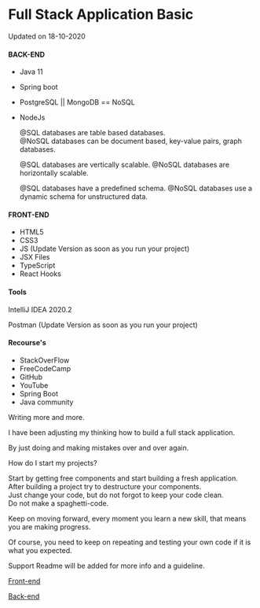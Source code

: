 # Full Stack Application Basic

Updated on 18-10-2020



#### BACK-END
- Java 11
- Spring boot
- PostgreSQL || MongoDB == NoSQL
- NodeJs
    
  @SQL databases are table based databases.<br>
  @NoSQL databases can be document based, key-value pairs, graph databases. 
  
  @SQL databases are vertically scalable.
  @NoSQL databases are horizontally scalable.
   
  @SQL databases have a predefined schema.
  @NoSQL databases use a dynamic schema for unstructured data.



#### FRONT-END
- HTML5
- CSS3
- JS (Update Version as soon as you run your project)
- JSX Files
- TypeScript
- React Hooks

#### Tools

IntelliJ IDEA 2020.2

Postman (Update Version as soon as you run your project)



#### Recourse's
- StackOverFlow
- FreeCodeCamp
- GitHub
- YouTube
- Spring Boot
- Java community


Writing more and more.

I have been adjusting my thinking how to build a full stack application.

By just doing and making mistakes over and over again.

How do I start my projects?

Start by getting free components and start building a fresh application.<br>
After building a project try to destructure your components.<br>
Just change your code, but do not forgot to keep your code clean.<br>
Do not make a spaghetti-code.  

Keep on moving forward, every moment you learn a new skill, that means you are making progress.

Of course, you need to keep on repeating and testing your own code if it is what you expected. 


Support Readme will be added for more info and a guideline.



[Front-end](https://github.com/darksos34/Full-Stack-Application/tree/master/Client)

[Back-end](https://github.com/darksos34/Full-Stack-Application/tree/master/Server)



